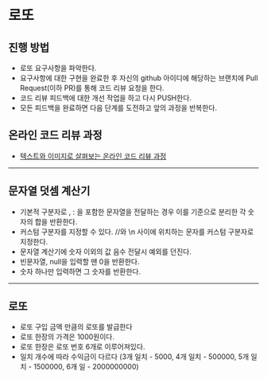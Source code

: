 # 로또
## 진행 방법
* 로또 요구사항을 파악한다.
* 요구사항에 대한 구현을 완료한 후 자신의 github 아이디에 해당하는 브랜치에 Pull Request(이하 PR)를 통해 코드 리뷰 요청을 한다.
* 코드 리뷰 피드백에 대한 개선 작업을 하고 다시 PUSH한다.
* 모든 피드백을 완료하면 다음 단계를 도전하고 앞의 과정을 반복한다.

## 온라인 코드 리뷰 과정
* [텍스트와 이미지로 살펴보는 온라인 코드 리뷰 과정](https://github.com/next-step/nextstep-docs/tree/master/codereview)

---
## 문자열 덧셈 계산기
- 기본적 구분자로 , : 을 포함한 문자열을 전달하는 경우 이를 기준으로 분리한 각 숫자의 합을 반환한다.
- 커스텀 구분자를 지정할 수 있다. //와 \n 사이에 위치하는 문자를 커스텀 구분자로 지정한다.
- 문자열 계산기에 숫자 이외의 값 음수 전달시 예외를 던진다.
- 빈문자열, null을 입력할 땐 0을 반환한다.
- 숫자 하나만 입력하면 그 숫자를 반환한다.

---
## 로또
- 로또 구입 금액 만큼의 로또를 발급한다
- 로또 한장의 가격은 1000원이다.
- 로또 한장은 로또 번호 6개로 이루어져있다. 
- 일치 개수에 따라 수익금이 다르다 (3개 일치 - 5000, 4개 일치 - 500000, 5개 일치 - 1500000, 6개 일 - 2000000000)

